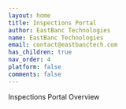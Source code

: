```yaml
---
layout: home
title: Inspections Portal
author: EastBanc Technologies
name: EastBanc Technologies
email: contact@eastbanctech.com
has_children: true
nav_order: 4
platform: false
comments: false
---
```

Inspections Portal Overview